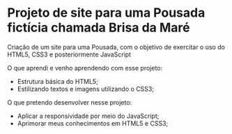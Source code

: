 # Projeto de site para uma Pousada fictícia chamada Brisa da Maré
Criação de um site para uma Pousada, com o objetivo de exercitar o uso do HTML5, CSS3 e posteriormente JavaScript

O que aprendi e venho aprendendo com esse projeto:
* Estrutura básica do HTML5;
* Estilizando textos e imagens utilizando o CSS3;

O que pretendo desenvolver nesse projeto:
* Aplicar a responsividade por meio do JavaScript;
* Aprimorar meus conhecimentos em HTML5 e CSS3;
